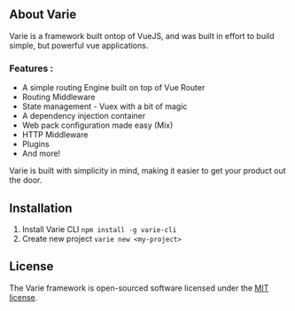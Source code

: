 ## About Varie

Varie is a framework built ontop of VueJS, and was built in effort to build simple, but powerful vue applications.

### Features :

* A simple routing Engine built on top of Vue Router
* Routing Middleware
* State management - Vuex with a bit of magic
* A dependency injection container
* Web pack configuration made easy (Mix)
* HTTP Middleware
* Plugins
* And more!

Varie is built with simplicity in mind, making it easier to get your product out the door.

## Installation

1. Install Varie CLI
   `npm install -g varie-cli`
2. Create new project
   `varie new <my-project>`

## License

The Varie framework is open-sourced software licensed under the [MIT license](http://opensource.org/licenses/MIT).
